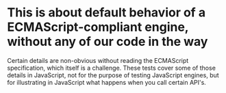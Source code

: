 # This is about default behavior of a ECMAScript-compliant engine, without any of our code in the way

Certain details are non-obvious without reading the ECMAScript specification, which itself is a challenge.  These tests cover some of those details in JavaScript, not for the purpose of testing JavaScript engines, but for illustrating in JavaScript what happens when you call certain API's.
